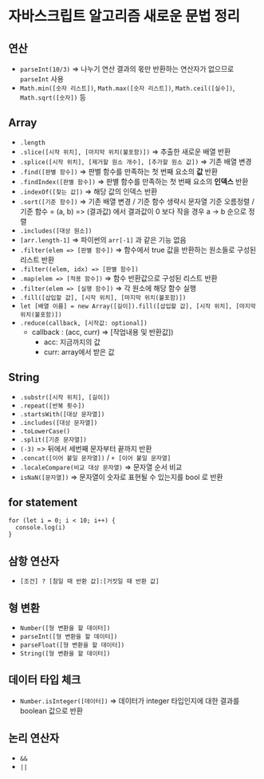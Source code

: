 # 자바스크립트 알고리즘 새로운 문법 정리

## 연산

- `parseInt(10/3)` => 나누기 연산 결과의 몫만 반환하는 연산자가 없으므로 `parseInt` 사용
- `Math.min([숫자 리스트])`, `Math.max([숫자 리스트])`, `Math.ceil([실수])`, `Math.sqrt([숫자])` 등

## Array

- `.length`
- `.slice([시작 위치], [마지막 위치(불포함)])` => 추출한 새로운 배열 반환
- `.splice([시작 위치], [제거할 원소 개수], [추가할 원소 값])` => 기존 배열 변경
- `.find([판별 함수])` => 판별 함수를 만족하는 첫 번째 요소의 **값** 반환
- `.findIndex([판별 함수])` => 판별 함수를 만족하는 첫 번째 요소의 **인덱스** 반환
- `.indexOf([찾는 값])` => 해당 값의 인덱스 반환
- `.sort([기준 함수])` => 기존 배열 변경 / 기준 함수 생략시 문자열 기준 오름정렬 / 기준 함수 = (a, b) => (결과값) 에서 결과값이 0 보다 작을 경우 a -> b 순으로 정렬
- `.includes([대상 원소])`
- `[arr.length-1]` => 파이썬의 `arr[-1]` 과 같은 기능 없음
- `.filter(elem => [판별 함수])` => 함수에서 true 값을 반환하는 원소들로 구성된 리스트 반환
- `.filter((elem, idx) => [판별 함수])`
- `.map(elem => [적용 함수])` => 함수 반환값으로 구성된 리스트 반환
- `.filter(elem => [실행 함수])` => 각 원소에 해당 함수 실행
- `.fill([삽입할 값], [시작 위치], [마지막 위치(불포함)])`
- `let [배열 이름] = new Array([길이]).fill([삽입할 값], [시작 위치], [마지막 위치(불포함)])`
- `.reduce(callback, [시작값: optional])`
  - callback : (acc, curr) => [작업내용 및 반환값])
    - acc: 지금까지의 값
    - curr: array에서 받은 값

## String

- `.substr([시작 위치], [길이])`
- `.repeat([반복 횟수])`
- `.startsWith([대상 문자열])`
- `.includes([대상 문자열])`
- `.toLowerCase()`
- `.split([기준 문자열])`
- `(-3)` => 뒤에서 세번째 문자부터 끝까지 반환
- `.concat([이어 붙일 문자열])` / `+ [이어 붙일 문자열]`
- `.localeCompare(비교 대상 문자열)` => 문자열 순서 비교
- `isNaN([문자열])` => 문자열이 숫자로 표현될 수 있는지를 bool 로 반환

## for statement

```
for (let i = 0; i < 10; i++) {
  console.log(i)
}
```

## 삼항 연산자

- `[조건] ? [참일 때 반환 값]:[거짓일 때 반환 값]`

## 형 변환

- `Number([형 변환을 할 데이터])`
- `parseInt([형 변환을 할 데이터])`
- `parseFloat([형 변환을 할 데이터])`
- `String([형 변환을 할 데이터])`

## 데이터 타입 체크

- `Number.isInteger([데이터])` => 데이터가 integer 타입인지에 대한 결과를 boolean 값으로 반환

## 논리 연산자

- `&&`
- `||`
